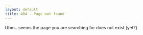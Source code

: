 ```yaml
---
layout: default
title: 404 - Page not found
---
```


Uhm...seems the page you are searching for does not exist (yet?).

